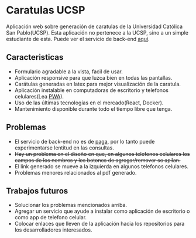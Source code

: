 # Caratulas UCSP
Aplicación web sobre generación de caratulas de la Universidad Católica San Pablo(UCSP). 
Esta aplicación no pertenece a la UCSP, sino a un simple estudiante de esta.
Puede ver el servicio de back-end [aquí](https://github.com/oscaramos/caratulas-ucsp-api).

## Caracteristicas
* Formulario agradable a la vista, facil de usar.
* Aplicación responsive para que luzca bien en todas las pantallas.
* Carátulas generadas en latex para mejor visualización de la caratula.
* Aplicación instalable en computadoras de escritorio y telefonos celulares(Lea [PWA](https://www.xataka.com/basics/que-es-una-aplicacion-web-progresiva-o-pwa)).
* Uso de las últimas tecnologías en el mercado(React, Docker).
* Mantenimiento disponible durante todo el tiempo libre que tenga.


## Problemas
* El servicio de back-end no es de [paga](https://www.heroku.com/pricing), por lo tanto puede experimentarse lentitud en las consultas. 
* ~~Hay un problema en el diseño en que, en algunos telefonos celulares los campos de los nombres y los botones de agregar/remover se apilan.~~
* El link generado se mueve a la izquierda en algunos telefonos celulares.
* Problemas menores relacionados al pdf generado.

## Trabajos futuros
* Solucionar los problemas mencionados arriba.
* Agregar un servicio que ayude a instalar como aplicación de escritorio o como app de telefono celular.
* Colocar enlaces que lleven de la aplicación hacia los repositorios para los desarrolladores interesados. 
